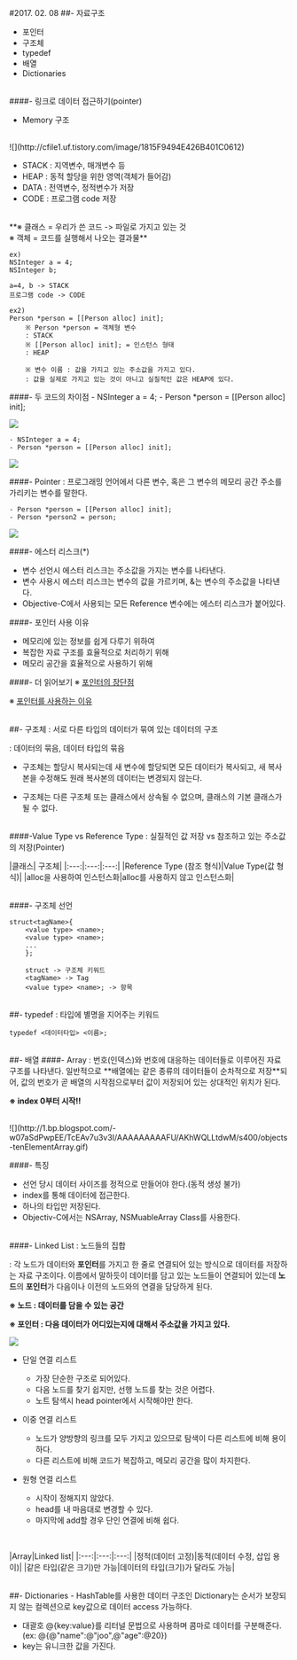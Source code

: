 #2017. 02. 08
##- 자료구조
- 포인터
- 구조체
- typedef
- 배열
- Dictionaries

<br>
####- 링크로 데이터 접근하기(pointer)

- Memory 구조

<br>
![](http://cfile1.uf.tistory.com/image/1815F9494E426B401C0612)

- STACK : 지역변수, 매개변수 등
- HEAP : 동적 할당을 위한 영역(객체가 들어감)
- DATA : 전역변수, 정적변수가 저장
- CODE : 프로그램 code 저장

<br>
**※ 클래스 = 우리가 쓴 코드 -> 파일로 가지고 있는 것<br>
※ 객체 = 코드를 실행해서 나오는 결과물**
		
	ex)
	NSInteger a = 4;
	NSInteger b;
	
	a=4, b -> STACK
	프로그램 code -> CODE
	
	ex2)
	Person *person = [[Person alloc] init];
		※ Person *person = 객체형 변수 
		: STACK
		※ [[Person alloc] init]; = 인스턴스 형태
		: HEAP
		
		※ 변수 이름 : 값을 가지고 있는 주소값을 가지고 있다.
		: 값을 실제로 가지고 있는 것이 아니고 실질적인 값은 HEAP에 있다.

####- 두 코드의 차이점
	- NSInteger a = 4;
	- Person *person = [[Person alloc] init];

![](https://github.com/BaekJinCho/iOS.school/blob/master/Study/Image/stack.png?raw=true)

	- NSInteger a = 4;
	- Person *person = [[Person alloc] init];

![](https://github.com/BaekJinCho/iOS.school/blob/master/Study/Image/heap.png?raw=true)

####- Pointer
: 프로그래밍 언어에서 다른 변수, 혹은 그 변수의 메모리 공간 주소를 가리키는 변수를 말한다.

	- Person *person = [[Person alloc] init];
	- Person *person2 = person;

![](https://github.com/BaekJinCho/iOS.school/blob/master/Study/Image/pointer.png?raw=true)

####- 에스터 리스크(*)
- 변수 선언시 에스터 리스크는 주소값을 가지는 변수를 나타낸다.
- 변수 사용시 에스터 리스크는 변수의 값을 가르키며, &는 변수의 주소값을 나타낸다.
- Objective-C에서 사용되는 모든 Reference 변수에는 에스터 리스크가 붙어있다.

####- 포인터 사용 이유
- 메모리에 있는 정보를 쉽게 다루기 위하여
- 복잡한 자료 구조를 효율적으로 처리하기 위해
- 메모리 공간을 효율적으로 사용하기 위해

####- 더 읽어보기
※ [포인터의 장단점](https://goo.gl/eirVwc)

※ [포인터를 사용하는 이유](https://goo.gl/BO98yu)

<br>
##- 구조체
: 서로 다른 타입의 데이터가 묶여 있는 데이터의 구조

: 데이터의 묶음, 데이터 타입의 묶음

- 구조체는 할당시 복사되는데 새 변수에 할당되면 모든 데이터가 복사되고, 새 복사본을 수정해도 원래 복사본의 데이터는 변경되지 않는다.

- 구조체는 다른 구조체 또는 클래스에서 상속될 수 없으며, 클래스의 기본 클래스가 될 수 없다.

<br>
####-Value Type vs Reference Type
: 실질적인 값 저장 vs 참조하고 있는 주소값의 저장(Pointer)

|클래스| 구조체|
|:---:|:---:|:---:|
|Reference Type (참조 형식)|Value Type(값 형식)|
|alloc을 사용하여 인스턴스화|alloc를 사용하지 않고 인스턴스화|

<br>
####- 구조체 선언

	struct<tagName>{
		<value type> <name>;
		<value type> <name>;
		...
		};
		
		struct -> 구조체 키워드
		<tagName> -> Tag
		<value type> <name>; -> 항목

<br>
##- typedef
: 타입에 별명을 지어주는 키워드

	typedef <데이터타입> <이름>;

<br>
##- 배열
####- Array
: 번호(인덱스)와 번호에 대응하는 데이터들로 이루어진 자료 구조를 나타낸다. 일반적으로 **배열에는 같은 종류의 데이터들이 순차적으로 저장**되어, 값의 번호가 곧 배열의 시작점으로부터 값이 저장되어 있는 상대적인 위치가 된다.

**※ index 0부터 시작‼️**

<br>
![](http://1.bp.blogspot.com/-w07aSdPwpEE/TcEAv7u3v3I/AAAAAAAAAFU/AKhWQLLtdwM/s400/objects-tenElementArray.gif)

####- 특징

- 선언 당시 데이터 사이즈를 정적으로 만들어야 한다.(동적 생성 불가)
- index를 통해 데이터에 접근한다.
- 하나의 타입만 저장된다.
- Objectiv-C에서는 NSArray, NSMuableArray Class를 사용한다.

<br>
####- Linked List
: 노드들의 집합

: 각 노드가 데이터와 **포인터**를 가지고 한 줄로 연결되어 있는 방식으로 데이터를 저장하는 자료 구조이다. 이름에서 말하듯이 데이터를 담고 있는 노드들이 연결되어 있는데 **노드**의 **포인터**가 다음이나 이전의 노드와의 연결을 담당하게 된다.

**※ 노드 : 데이터를 담을 수 있는 공간**
 
**※ 포인터 : 다음 데이터가 어디있는지에 대해서 주소값을 가지고 있다.**

![](http://cfs12.tistory.com/image/29/tistory/2008/12/05/11/33/4938930df28b0)

- 단일 연결 리스트
	- 가장 단순한 구조로 되어있다.
	- 다음 노드를 찾기 쉽지만, 선행 노드를 찾는 것은 어렵다.
	- 노트 탐색시 head pointer에서 시작해야만 한다.

- 이중 연결 리스트
	- 노드가 양방향의 링크를 모두 가지고 있으므로 탐색이 다른 리스트에 비해 용이하다.
	- 다른 리스트에 비해 코드가 복잡하고, 메모리 공간을 많이 차지한다.
- 원형 연결 리스트
	- 시작이 정해지지 않았다.
	- head를 내 마음대로 변경할 수 있다.
	- 마지막에 add할 경우 단인 연결에 비해 쉽다.

<br>

|Array|Linked list|
|:---:|:---:|:---:|
|정적(데이터 고정)|동적(데이터 수정, 삽입 용이)|
|같은 타입(같은 크기)만 가능|데이터의 타입(크기)가 달라도 가능|

<br>
##- Dictionaries	
- HashTable를 사용한 데이터 구조인 Dictionary는  순서가 보장되지 않는 컬렉션으로 key값으로 데이터 access 가능하다.

- 대괄호 @{key:value}를 리터널 문법으로 사용하며 콤마로 데이터를 구분해준다.(ex: @{@"name":@"joo",@"age":@20})
- key는 유니크한 값을 가진다.
